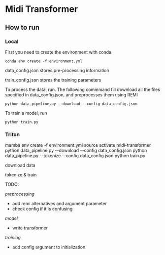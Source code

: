 # Midi Transformer

## How to run

### Local

First you need to create the environment with conda

`conda env create -f environment.yml`

data_config.json stores pre-processing information

train_config.json stores the training parameters

To process the data, run. The following commmand fill download all the files specified in data_config.json, and preprocesses them using REMI

`python data_pipeline.py --download --config data_config.json`

To train a model, run

`python train.py`

### Triton

mamba env create -f environment.yml
source activate midi-transformer
python data_pipeline.py --download --config data_config.json
python data_pipeline.py --tokenize --config data_config.json
python train.py

download data

tokenize & train

TODO:

*preprocessing*
- add remi alternatives and argument parameter
- check config if it is confusing

*model*
- write transformer

*training*
- add config argument to initialization


